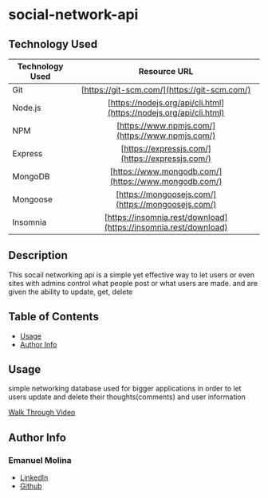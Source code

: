 # social-network-api

## Technology Used 

| Technology Used         | Resource URL           | 
| ------------- |:-------------:| 
| Git | [https://git-scm.com/](https://git-scm.com/)     | 
| Node.js | [https://nodejs.org/api/cli.html](https://nodejs.org/api/cli.html)   |
| NPM | [https://www.npmjs.com/](https://www.npmjs.com/)   |
| Express | [https://expressjs.com/](https://expressjs.com/)   |
| MongoDB | [https://www.mongodb.com/](https://www.mongodb.com/)   |
| Mongoose | [https://mongoosejs.com/](https://mongoosejs.com/)   |
| Insomnia | [https://insomnia.rest/download](https://insomnia.rest/download)   |


## Description 

This socail networking api is a simple yet effective way to let users or even sites with admins control what people post or what users are made. and are given the ability to update, get, delete




## Table of Contents 

* [Usage](#usage)
* [Author Info](#author-info)


## Usage 
simple networking database used for bigger applications in order to let users update and delete their thoughts(comments) and user information

[Walk Through Video](./assets/Module%2018%20recording.mp4)

## Author Info


### Emanuel Molina


* [LinkedIn](https://www.linkedin.com/in/emanuel-molina-65b84426b/)
* [Github](https://github.com/AcquahLopid)